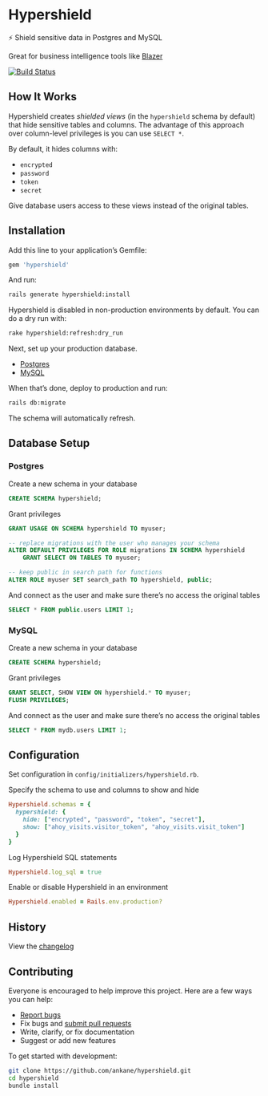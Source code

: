 # Hypershield

:zap: Shield sensitive data in Postgres and MySQL

Great for business intelligence tools like [Blazer](https://github.com/ankane/blazer)

[![Build Status](https://travis-ci.org/ankane/hypershield.svg?branch=master)](https://travis-ci.org/ankane/hypershield)

## How It Works

Hypershield creates *shielded views* (in the `hypershield` schema by default) that hide sensitive tables and columns. The advantage of this approach over column-level privileges is you can use `SELECT *`.

By default, it hides columns with:

- `encrypted`
- `password`
- `token`
- `secret`

Give database users access to these views instead of the original tables.

## Installation

Add this line to your application’s Gemfile:

```ruby
gem 'hypershield'
```

And run:

```sh
rails generate hypershield:install
```

Hypershield is disabled in non-production environments by default. You can do a dry run with:

```sh
rake hypershield:refresh:dry_run
```

Next, set up your production database.

- [Postgres](#postgres)
- [MySQL](#mysql)

When that’s done, deploy to production and run:

```sh
rails db:migrate
```

The schema will automatically refresh.

## Database Setup

### Postgres

Create a new schema in your database

```sql
CREATE SCHEMA hypershield;
```

Grant privileges

```sql
GRANT USAGE ON SCHEMA hypershield TO myuser;

-- replace migrations with the user who manages your schema
ALTER DEFAULT PRIVILEGES FOR ROLE migrations IN SCHEMA hypershield
    GRANT SELECT ON TABLES TO myuser;

-- keep public in search path for functions
ALTER ROLE myuser SET search_path TO hypershield, public;
```

And connect as the user and make sure there’s no access the original tables

```sql
SELECT * FROM public.users LIMIT 1;
```

### MySQL

Create a new schema in your database

```sql
CREATE SCHEMA hypershield;
```

Grant privileges

```sql
GRANT SELECT, SHOW VIEW ON hypershield.* TO myuser;
FLUSH PRIVILEGES;
```

And connect as the user and make sure there’s no access the original tables

```sql
SELECT * FROM mydb.users LIMIT 1;
```

## Configuration

Set configuration in `config/initializers/hypershield.rb`.

Specify the schema to use and columns to show and hide

```ruby
Hypershield.schemas = {
  hypershield: {
    hide: ["encrypted", "password", "token", "secret"],
    show: ["ahoy_visits.visitor_token", "ahoy_visits.visit_token"]
  }
}
```

Log Hypershield SQL statements

```ruby
Hypershield.log_sql = true
```

Enable or disable Hypershield in an environment

```ruby
Hypershield.enabled = Rails.env.production?
```

## History

View the [changelog](CHANGELOG.md)

## Contributing

Everyone is encouraged to help improve this project. Here are a few ways you can help:

- [Report bugs](https://github.com/ankane/hypershield/issues)
- Fix bugs and [submit pull requests](https://github.com/ankane/hypershield/pulls)
- Write, clarify, or fix documentation
- Suggest or add new features

To get started with development:

```sh
git clone https://github.com/ankane/hypershield.git
cd hypershield
bundle install
```
